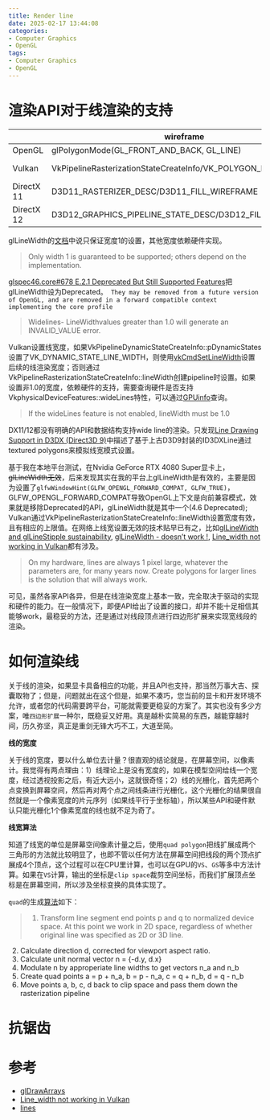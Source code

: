 ```yaml
---
title: Render line
date: 2025-02-17 13:44:08
categories:
- Computer Graphics
- OpenGL
tags: 
- Computer Graphics
- OpenGL
---
```


# 渲染API对于线渲染的支持


|          | wireframe | line mode | line width |
|----------|---------|---------|----------------|
|  OpenGL  | glPolygonMode(GL_FRONT_AND_BACK, GL_LINE) | glDrawArrays: GL_LINES/GL_LINE_STRIP/GL_LINE_LOOP| glLineWidth |
| Vulkan   | VkPipelineRasterizationStateCreateInfo/VK_POLYGON_MODE_LINE |  VkPipelineInputAssemblyStateCreateInfo: VK_PRIMITIVE_TOPOLOGY_LINE_LIST/VK_PRIMITIVE_TOPOLOGY_LINE_STRIP | [vkCmdSetLineWidth](https://registry.khronos.org/vulkan/specs/latest/man/html/vkCmdSetLineWidth.html), VkPipelineRasterizationStateCreateInfo::lineWidth  |
|DirectX 11| D3D11_RASTERIZER_DESC/D3D11_FILL_WIREFRAME |  IASetPrimitiveTopology(D3D11_PRIMITIVE_TOPOLOGY_LINELIST)|   | 
|DirectX 12| D3D12_GRAPHICS_PIPELINE_STATE_DESC/D3D12_FILL_WIREFRAME |  D3D12_GRAPHICS_PIPELINE_STATE_DESC/D3D12_PRIMITIVE_TOPOLOGY_TYPE_LINE, IASetPrimitiveTopology(D3D12_PRIMITIVE_TOPOLOGY_LINELIST) |   |




glLineWidth的[文档](https://registry.khronos.org/OpenGL-Refpages/gl4/html/glLineWidth.xhtml)中说只保证宽度1的设置，其他宽度依赖硬件实现。
> Only width 1 is guaranteed to be supported; others depend on the implementation.

[glspec46.core#678 E.2.1 Deprecated But Still Supported Features](https://registry.khronos.org/OpenGL/specs/gl/glspec46.core.pdf)把glLineWidth设为Deprecated。` They may be removed from a future version of OpenGL, and are removed in a forward compatible context implementing the core profile`
> Widelines- LineWidthvalues greater than 1.0 will generate an INVALID_VALUE error.

Vulkan设置线宽度，如果VkPipelineDynamicStateCreateInfo::pDynamicStates设置了VK_DYNAMIC_STATE_LINE_WIDTH，则使用[vkCmdSetLineWidth](https://registry.khronos.org/vulkan/specs/latest/man/html/vkCmdSetLineWidth.html)设置后续的线渲染宽度；否则通过VkPipelineRasterizationStateCreateInfo::lineWidth创建pipeline时设置。如果设置非1.0的宽度，依赖硬件的支持，需要查询硬件是否支持VkphysicalDeviceFeatures::wideLines特性，可以通过[GPUinfo](https://vulkan.gpuinfo.org/listdevices.php)查询。
> If the wideLines feature is not enabled, lineWidth must be 1.0

DX11/12都没有明确的API和数据结构支持wide line的渲染。只发现[Line Drawing Support in D3DX (Direct3D 9)](https://learn.microsoft.com/en-us/windows/win32/direct3d9/line-drawing-support-in-d3dx)中描述了基于上古D3D9封装的ID3DXLine通过textured polygons来模拟线宽模式设置。

基于我在本地平台测试，在Nvidia GeForce RTX 4080 Super显卡上，~~glLineWidth无效~~，后来发现其实在我的平台上glLineWidth是有效的，主要是因为设置了`glfwWindowHint(GLFW_OPENGL_FORWARD_COMPAT, GLFW_TRUE)`，GLFW_OPENGL_FORWARD_COMPAT导致OpenGL上下文是向前兼容模式，效果就是移除Deprecated的API，glLineWidth就是其中一个(4.6 Deprecated); Vulkan通过VkPipelineRasterizationStateCreateInfo::lineWidth设置宽度有效，且有相应的上限值。在网络上线宽设置无效的技术贴早已有之，比如[glLineWidth and glLineStipple sustainability](https://forums.developer.nvidia.com/t/gllinewidth-and-gllinestipple-sustainability/71654), [glLineWidth - doesn’t work !](https://community.khronos.org/t/gllinewidth-doesnt-work/14052), [Line_width not working in Vulkan](https://stackoverflow.com/questions/44665007/line-width-not-working-in-vulkan)都有涉及。
> On my hardware, lines are always 1 pixel large, whatever the parameters are, for many years now. Create polygons for larger lines is the solution that will always work.

可见，虽然各家API各异，但是在线渲染宽度上基本一致，完全取决于驱动的实现和硬件的能力。在一般情况下，即便API给出了设置的接口，却并不能十足相信其能够work，最稳妥的方法，还是通过对线段顶点进行四边形扩展来实现宽线段的渲染。

# 如何渲染线

关于线的渲染，如果显卡具备相应的功能，并且API也支持，那当然万事大吉、探囊取物了；但是，问题就出在这个但是，如果不凑巧，您当前的显卡和开发环境不允许，或者您的代码需要跨平台，可能就需要更稳妥的方案了。其实也没有多少方案，唯`四边形扩展`一种尔，既稳妥又好用。真是越朴实简易的东西，越能穿越时间，历久弥坚，真正是重剑无锋大巧不工，大道至简。

**线的宽度**

关于线的宽度，要以什么单位去计量？很直观的结论就是，在屏幕空间，以像素计。我觉得有两点理由：1）线理论上是没有宽度的，如果在模型空间给线一个宽度，经过透视投影之后，有近大远小，这就很奇怪；2）线的光栅化，首先把两个点变换到屏幕空间，然后再对两个点之间线条进行光栅化，这个光栅化的结果很自然就是一个像素宽度的片元序列（如果线平行于坐标轴），所以某些API和硬件默认只能光栅化1个像素宽度的线也就不足为奇了。

**线宽算法**

知道了线宽的单位是屏幕空间像素计量之后，使用`quad polygon`把线扩展成两个三角形的方法就比较明显了，也即不管以任何方法在屏幕空间把线段的两个顶点扩展成4个顶点，这个过程可以在CPU里计算，也可以在GPU的`VS`、`GS`等多中方法计算。如果在`VS`计算，输出的坐标是`clip space`裁剪空间坐标，而我们扩展顶点坐标是在屏幕空间，所以涉及坐标变换的具体实现了。

`quad`的生成[算法](https://github.com/mhalber/Lines?tab=readme-ov-file#methods)如下：
> 1. Transform line segment end points p and q to normalized device space. At this point we work in 2D space, regardless of whether original line was specified as 2D or 3D line.
2. Calculate direction d, corrected for viewport aspect ratio.
3. Calculate unit normal vector n = {-d.y, d.x}
4. Modulate n by approperiate line widths to get vectors n_a and n_b
5. Create quad points a = p + n_a, b = p - n_a, c = q + n_b, d = q - n_b
6. Move points a, b, c, d back to clip space and pass them down the rasterization pipeline


# 抗锯齿


# 参考

- [glDrawArrays](https://registry.khronos.org/OpenGL-Refpages/gl4/html/glDrawArrays.xhtml)
- [Line_width not working in Vulkan](https://stackoverflow.com/questions/44665007/line-width-not-working-in-vulkan)
- [lines](https://github.com/mhalber/Lines)




